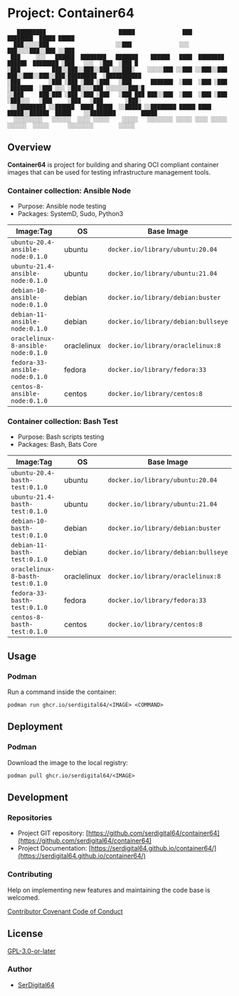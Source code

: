 # Project: Container64

```text
   █████████                       █████               ███                                 ████████  █████ █████
  ███░░░░░███                     ░░███               ░░░                                 ███░░░░███░░███ ░░███
 ███     ░░░   ██████  ████████   ███████    ██████   ████  ████████    ██████  ████████ ░███   ░░░  ░███  ░███ █
░███          ███░░███░░███░░███ ░░░███░    ░░░░░███ ░░███ ░░███░░███  ███░░███░░███░░███░█████████  ░███████████
░███         ░███ ░███ ░███ ░███   ░███      ███████  ░███  ░███ ░███ ░███████  ░███ ░░░ ░███░░░░███ ░░░░░░░███░█
░░███     ███░███ ░███ ░███ ░███   ░███ ███ ███░░███  ░███  ░███ ░███ ░███░░░   ░███     ░███   ░███       ░███░
 ░░█████████ ░░██████  ████ █████  ░░█████ ░░████████ █████ ████ █████░░██████  █████    ░░████████        █████
  ░░░░░░░░░   ░░░░░░  ░░░░ ░░░░░    ░░░░░   ░░░░░░░░ ░░░░░ ░░░░ ░░░░░  ░░░░░░  ░░░░░      ░░░░░░░░        ░░░░░
```

## Overview

**Container64** is project for building and sharing OCI compliant container images that can be used for testing infrastructure management tools.

### Container collection: Ansible Node

- Purpose: Ansible node testing
- Packages: SystemD, Sudo, Python3

| Image:Tag                          | OS          | Base Image                          |
| ---------------------------------- | ----------- | ----------------------------------- |
| `ubuntu-20.4-ansible-node:0.1.0`   | ubuntu      | `docker.io/library/ubuntu:20.04`    |
| `ubuntu-21.4-ansible-node:0.1.0`   | ubuntu      | `docker.io/library/ubuntu:21.04`    |
| `debian-10-ansible-node:0.1.0`     | debian      | `docker.io/library/debian:buster`   |
| `debian-11-ansible-node:0.1.0`     | debian      | `docker.io/library/debian:bullseye` |
| `oraclelinux-8-ansible-node:0.1.0` | oraclelinux | `docker.io/library/oraclelinux:8`   |
| `fedora-33-ansible-node:0.1.0`     | fedora      | `docker.io/library/fedora:33`       |
| `centos-8-ansible-node:0.1.0`      | centos      | `docker.io/library/centos:8`        |

### Container collection: Bash Test

- Purpose: Bash scripts testing
- Packages: Bash, Bats Core

| Image:Tag                        | OS          | Base Image                          |
| -------------------------------- | ----------- | ----------------------------------- |
| `ubuntu-20.4-basth-test:0.1.0`   | ubuntu      | `docker.io/library/ubuntu:20.04`    |
| `ubuntu-21.4-basth-test:0.1.0`   | ubuntu      | `docker.io/library/ubuntu:21.04`    |
| `debian-10-basth-test:0.1.0`     | debian      | `docker.io/library/debian:buster`   |
| `debian-11-basth-test:0.1.0`     | debian      | `docker.io/library/debian:bullseye` |
| `oraclelinux-8-basth-test:0.1.0` | oraclelinux | `docker.io/library/oraclelinux:8`   |
| `fedora-33-basth-test:0.1.0`     | fedora      | `docker.io/library/fedora:33`       |
| `centos-8-basth-test:0.1.0`      | centos      | `docker.io/library/centos:8`        |

## Usage

### Podman

Run a command inside the container:

`podman run ghcr.io/serdigital64/<IMAGE> <COMMAND>`

## Deployment

### Podman

Download the image to the local registry:

`podman pull ghcr.io/serdigital64/<IMAGE>`

## Development

### Repositories

- Project GIT repository: [https://github.com/serdigital64/container64](https://github.com/serdigital64/container64)
- Project Documentation: [https://serdigital64.github.io/container64/](https://serdigital64.github.io/container64/)

### Contributing

Help on implementing new features and maintaining the code base is welcomed.

[Contributor Covenant Code of Conduct](https://serdigital64.github.io/container64/cod/)

## License

[GPL-3.0-or-later](https://www.gnu.org/licenses/gpl-3.0.txt)

### Author

- [SerDigital64](https://github.com/serdigital64)
